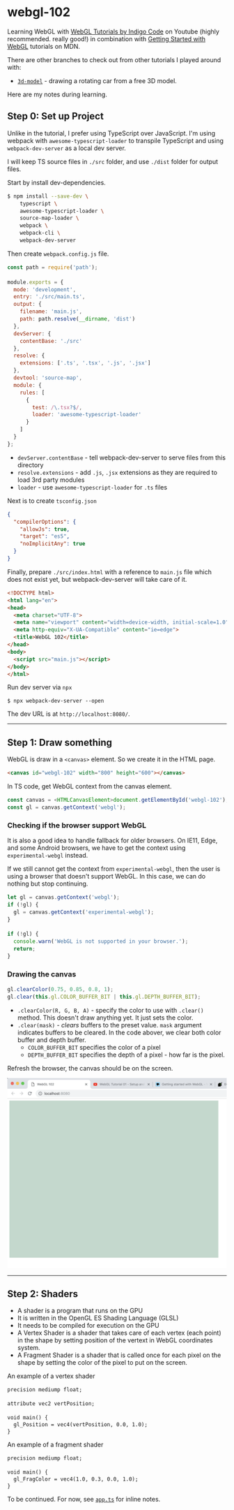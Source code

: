 # webgl-102

Learning WebGL with [WebGL Tutorials by Indigo Code](https://www.youtube.com/watch?v=kB0ZVUrI4Aw&list=PLjcVFFANLS5zH_PeKC6I8p0Pt1hzph_rt) on Youtube (highly recommended. really good!)
in combination with [Getting Started with WebGL](https://developer.mozilla.org/en-US/docs/Web/API/WebGL_API/Tutorial/Getting_started_with_WebGL) tutorials on MDN.

There are other branches to check out from other tutorials I played around with:

- [`3d-model`](https://github.com/armno/webgl-102/tree/3d-model) - drawing a rotating car from a free 3D model.

Here are my notes during learning.

## Step 0: Set up Project

Unlike in the tutorial, I prefer using TypeScript over JavaScript.
I'm using webpack with `awesome-typescript-loader` to transpile TypeScript
and using `webpack-dev-server` as a local dev server.

I will keep TS source files in `./src` folder, and use `./dist` folder for output files.

Start by install dev-dependencies.

```sh
$ npm install --save-dev \
    typescript \
    awesome-typescript-loader \
    source-map-loader \
    webpack \
    webpack-cli \
    webpack-dev-server
```

Then create `webpack.config.js` file.

```js
const path = require('path');

module.exports = {
  mode: 'development',
  entry: './src/main.ts',
  output: {
    filename: 'main.js',
    path: path.resolve(__dirname, 'dist')
  },
  devServer: {
    contentBase: './src'
  },
  resolve: {
    extensions: ['.ts', '.tsx', '.js', '.jsx']
  },
  devtool: 'source-map',
  module: {
    rules: [
      {
        test: /\.tsx?$/,
        loader: 'awesome-typescript-loader'
      }
    ]
  }
};
```

- `devServer.contentBase` - tell webpack-dev-server to serve files from this directory
- `resolve.extensions` - add `.js`, `.jsx` extensions as they are required to load 3rd party modules
- `loader` - use `awesome-typescript-loader` for `.ts` files

Next is to create `tsconfig.json`

```json
{
  "compilerOptions": {
    "allowJs": true,
    "target": "es5",
    "noImplicitAny": true
  }
}
```

Finally, prepare `./src/index.html` with a reference to `main.js` file which does not exist yet,
but webpack-dev-server will take care of it.

```html
<!DOCTYPE html>
<html lang="en">
<head>
  <meta charset="UTF-8">
  <meta name="viewport" content="width=device-width, initial-scale=1.0">
  <meta http-equiv="X-UA-Compatible" content="ie=edge">
  <title>WebGL 102</title>
</head>
<body>
  <script src="main.js"></script>
</body>
</html>
```

Run dev server via `npx`

```
$ npx webpack-dev-server --open
```

The dev URL is at `http://localhost:8080/`.

---

## Step 1: Draw something

WebGL is draw in a `<canvas>` element. So we create it in the HTML page.

```html
<canvas id="webgl-102" width="800" height="600"></canvas>
```

In TS code, get WebGL context from the canvas element.

```ts
const canvas = <HTMLCanvasElement>document.getElementById('webgl-102');
const gl = canvas.getContext('webgl');
```

### Checking if the browser support WebGL

It is also a good idea to handle fallback for older browsers.
On IE11, Edge, and some Android browsers, we have to get the context using `experimental-webgl` instead.

If we still cannot get the context from `experimental-webgl`, then the user is using a browser that doesn't support WebGL.
In this case, we can do nothing but stop continuing.

```ts
let gl = canvas.getContext('webgl');
if (!gl) {
  gl = canvas.getContext('experimental-webgl');
}

if (!gl) {
  console.warn('WebGL is not supported in your browser.');
  return;
}
```

### Drawing the canvas

```ts
gl.clearColor(0.75, 0.85, 0.8, 1);
gl.clear(this.gl.COLOR_BUFFER_BIT | this.gl.DEPTH_BUFFER_BIT);
```

- `.clearColor(R, G, B, A)` - specify the color to use with `.clear()` method. This doesn't draw anything yet. It just sets the color.
- `.clear(mask)` - _clears_ buffers to the preset value. `mask` argument indicates buffers to be cleared. In the code abover, we clear both color buffer and depth buffer.
  - `COLOR_BUFFER_BIT` specifies the color of a pixel
  - `DEPTH_BUFFER_BIT` specifies the depth of a pixel - how far is the pixel.

Refresh the browser, the canvas should be on the screen.

![first canvas drawn with WebGL](docs/01-first-canvas.png)

---

## Step 2: Shaders

- A shader is a program that runs on the GPU
- It is written in the OpenGL ES Shading Language (GLSL)
- It needs to be compiled for execution on the GPU
- A Vertex Shader is a shader that takes care of each vertex (each point) in the shape by setting position of the vertext in WebGL coordinates system.
- A Fragment Shader is a shader that is called once for each pixel on the shape by setting the color of the pixel to put on the screen.

An example of a vertex shader

```
precision mediump float;

attribute vec2 vertPosition;

void main() {
  gl_Position = vec4(vertPosition, 0.0, 1.0);
}
```

An example of a fragment shader

```
precision mediump float;

void main() {
  gl_FragColor = vec4(1.0, 0.3, 0.0, 1.0);
}
```

To be continued. For now, see [`app.ts`](./src/app.ts) for inline notes.
